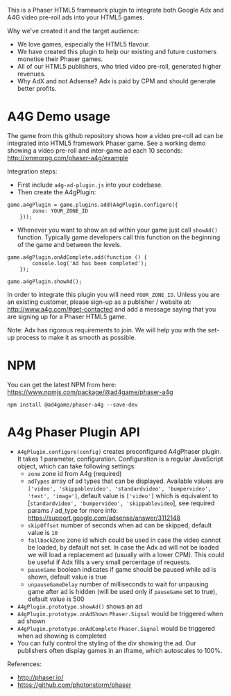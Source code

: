 This is a Phaser HTML5 framework plugin to integrate both Google Adx and A4G video pre-roll ads into your HTML5 games.

Why we've created it and the target audience:
* We love games, especially the HTML5 flavour.
* We have created this plugin to help our existing and future customers monetise their Phaser games.
* All of our HTML5 publishers, who tried video pre-roll, generated higher revenues.
* Why AdX and not Adsense? Adx is paid by CPM and should generate better profits.

A4G Demo usage
================

The game from this github repository shows how a video pre-roll ad can be integrated into HTML5 framework Phaser game. 
See a working demo showing a video pre-roll and inter-game ad each 10 seconds: http://xmmorpg.com/phaser-a4g/example

Integration steps:
* First include `a4g-ad-plugin.js` into your codebase.
* Then create the A4gPlugin:

```
game.a4gPlugin = game.plugins.add(A4gPlugin.configure({
        zone: YOUR_ZONE_ID
    }));
```
* Whenever you want to show an ad within your game just call `showAd()` function. 
Typically game developers call this function on the beginning of the game and between the levels. 

```
game.a4gPlugin.onAdComplete.add(function () {
        console.log('Ad has been completed');
    });
    
game.a4gPlugin.showAd();

```

In order to integrate this plugin you will need `YOUR_ZONE_ID`. Unless you are an existing customer, please sign-up as a publisher / website at: http://www.a4g.com/#get-contacted and add a message saying that you are signing up for a Phaser HTML5 game.

Note: Adx has rigorous requirements to join. We will help you with the set-up process to make it as smooth as possible.

NPM
=====================

You can get the latest NPM from here: https://www.npmjs.com/package/@ad4game/phaser-a4g
```
npm install @ad4game/phaser-a4g --save-dev
```

A4g Phaser Plugin API
=====================

* `A4gPlugin.configure(config)` creates preconfigured A4gPhaser plugin. It takes 1 parameter, configuration.
Configuration is a regular JavaScript object, which can take following settings:
  * `zone` zone id from A4g (required)
  * `adTypes` array of ad types that can be displayed. Available values are `['video', 'skippablevideo', 'standardvideo', 'bumpervideo', 'text', 'image']`, default value is `['video']` which is equivalent to [`standardvideo', 'bumpervideo', 'skippablevideo`], see required params / ad_type for more info: https://support.google.com/adsense/answer/3112148
  * `skipOffset` number of seconds when ad can be skipped, default value is `10`
  * `fallbackZone` zone id which could be used in case the video cannot be loaded, by default not set. In case the Adx ad will not be loaded we will load a replacement ad (usually with a lower CPM). This could be useful if Adx fills a very small percentage of requests.
  * `pauseGame` boolean indicates if game should be paused while ad is shown, default value is true
  * `unpauseGameDelay` number of milliseconds to wait for unpausing game after ad is hidden (will be used only if `pauseGame` set to true), default value is 500 
* `A4gPlugin.prototype.showAd()` shows an ad
* `A4gPlugin.prototype.onAdShown` `Phaser.Signal` would be triggered when ad shown
* `A4gPlugin.prototype.onAdComplete` `Phaser.Signal` would be triggered when ad showing is completed
* You can fully control the styling of the div showing the ad. Our publishers often display games in an iframe, which autoscales to 100%.

References:
* http://phaser.io/
* https://github.com/photonstorm/phaser
